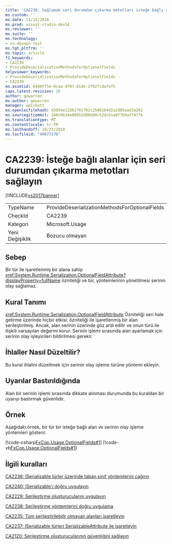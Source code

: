 ```yaml
---
title: 'CA2239: Sağlamak seri durumdan çıkarma metotları isteğe bağlı alanlar için | Microsoft Docs'
ms.custom: ''
ms.date: 11/15/2016
ms.prod: visual-studio-dev14
ms.reviewer: ''
ms.suite: ''
ms.technology:
- vs-devops-test
ms.tgt_pltfrm: ''
ms.topic: article
f1_keywords:
- CA2239
- ProvideDeserializationMethodsForOptionalFields
helpviewer_keywords:
- ProvideDeserializationMethodsForOptionalFields
- CA2239
ms.assetid: 6480ff5e-0caa-4707-814e-2f927cdafef5
caps.latest.revision: 15
author: gewarren
ms.author: gewarren
manager: wpickett
ms.openlocfilehash: d3054e12261701702c25d6164d2a2d85ead3a202
ms.sourcegitcommit: 240c8b34e80952d00e90c52dcb1a077b9aff47f6
ms.translationtype: MT
ms.contentlocale: tr-TR
ms.lasthandoff: 10/23/2018
ms.locfileid: "49877276"
---
```

# <a name="ca2239-provide-deserialization-methods-for-optional-fields"></a>CA2239: İsteğe bağlı alanlar için seri durumdan çıkarma metotları sağlayın
[!INCLUDE[vs2017banner](../includes/vs2017banner.md)]

|||
|-|-|
|TypeName|ProvideDeserializationMethodsForOptionalFields|
|CheckId|CA2239|
|Kategori|Microsoft.Usage|
|Yeni Değişiklik|Bozucu olmayan|

## <a name="cause"></a>Sebep
 Bir tür ile işaretlenmiş bir alana sahip <xref:System.Runtime.Serialization.OptionalFieldAttribute?displayProperty=fullName> özniteliği ve tür, yöntemlerinin yönetilmesi serinin olay sağlamaz.

## <a name="rule-description"></a>Kural Tanımı
 <xref:System.Runtime.Serialization.OptionalFieldAttribute> Özniteliği seri hale getirme üzerinde hiçbir etkisi; özniteliği ile işaretlenmiş bir alan serileştirilmiş. Ancak, alan serinin üzerinde göz ardı edilir ve onun türü ile ilişkili varsayılan değerini korur. Serinin işlemi sırasında alan ayarlamak için serinin olay işleyicileri bildirilmesi gerekir.

## <a name="how-to-fix-violations"></a>İhlaller Nasıl Düzeltilir?
 Bu kural ihlalini düzeltmek için serinin olay işleme türüne yöntemi ekleyin.

## <a name="when-to-suppress-warnings"></a>Uyarılar Bastırıldığında
 Alan bir serinin işlemi sırasında dikkate alınması durumunda bu kuraldan bir uyarıyı bastırmak güvenlidir.

## <a name="example"></a>Örnek
 Aşağıdaki örnek, bir tür bir isteğe bağlı alan ve serinin olay işleme yöntemleri gösterir.

 [!code-csharp[FxCop.Usage.OptionalFields#1](../snippets/csharp/VS_Snippets_CodeAnalysis/FxCop.Usage.OptionalFields/cs/FxCop.Usage.OptionalFields.cs#1)]
 [!code-vb[FxCop.Usage.OptionalFields#1](../snippets/visualbasic/VS_Snippets_CodeAnalysis/FxCop.Usage.OptionalFields/vb/FxCop.Usage.OptionalFields.vb#1)]

## <a name="related-rules"></a>İlgili kuralları
 [CA2236: ISerializable türler üzerinde taban sınıf yöntemlerini çağırın](../code-quality/ca2236-call-base-class-methods-on-iserializable-types.md)

 [CA2240: ISerializable'ı doğru uygulayın](../code-quality/ca2240-implement-iserializable-correctly.md)

 [CA2229: Serileştirme oluşturucularını uygulayın](../code-quality/ca2229-implement-serialization-constructors.md)

 [CA2238: Serileştirme yöntemlerini doğru uygulama](../code-quality/ca2238-implement-serialization-methods-correctly.md)

 [CA2235: Tüm serileştirilebilir olmayan alanları işaretleyin](../code-quality/ca2235-mark-all-non-serializable-fields.md)

 [CA2237: ISerializable türleri SerializableAttribute ile işaretleyin](../code-quality/ca2237-mark-iserializable-types-with-serializableattribute.md)

 [CA2120: Serileştirme oluşturucularının güvenliğini sağlayın](../code-quality/ca2120-secure-serialization-constructors.md)



